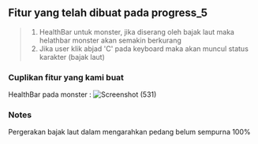 ## Fitur yang telah dibuat pada progress_5
> 1. HealthBar untuk monster, jika diserang oleh bajak laut maka helathbar monster akan semakin berkurang
> 2. Jika user klik abjad 'C' pada keyboard maka akan muncul status karakter (bajak laut)

### Cuplikan fitur yang kami buat
HealthBar pada monster : 
![Screenshot (531)](https://user-images.githubusercontent.com/87978863/206144238-c889c51b-4712-4545-b211-68206b635a11.png)
### Notes
Pergerakan bajak laut dalam mengarahkan pedang belum sempurna 100% 
